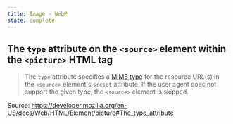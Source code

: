 ```yaml
---
title: Image - WebP
state: complete
---
```


## The `type` attribute on the `<source>` element within the `<picture>` HTML tag

> The `type` attribute specifies a [MIME type](https://developer.mozilla.org/en-US/docs/Web/HTTP/Basics_of_HTTP/MIME_types) for the resource URL(s) in the `<source>` element's `srcset` attribute. If the user agent does not support the given type, the `<source>` element is skipped.

Source: <https://developer.mozilla.org/en-US/docs/Web/HTML/Element/picture#The_type_attribute>
